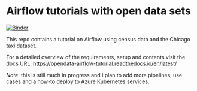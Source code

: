 # Airflow tutorials with open data sets


[![Binder](https://mybinder.org/badge_logo.svg)](https://mybinder.org/v2/gh/trallard/opendata-airflow-tutorial/master)


This repo contains a tutorial on Airflow using census data and the Chicago taxi dataset. 

For a detailed overview of the requirements, setup and contents visit the docs URL: <https://opendata-airflow-tutorial.readthedocs.io/en/latest/>


_Note_: this is still much in progress and I plan to add more pipelines, use cases and a how-to deploy to Azure Kubernetes services.

